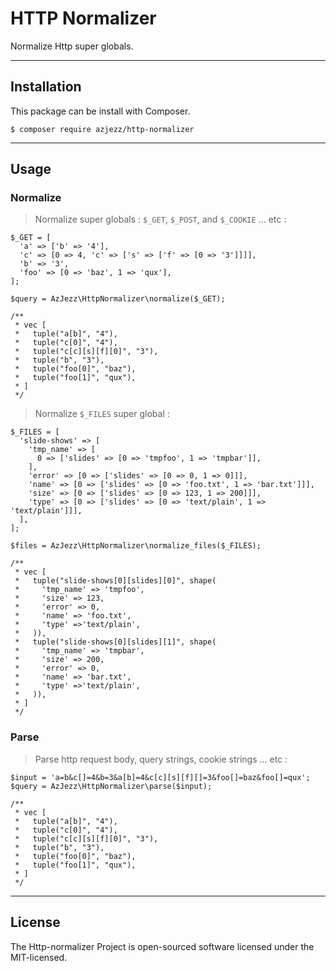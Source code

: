 # HTTP Normalizer

Normalize Http super globals.

---

## Installation

This package can be install with Composer.

```
$ composer require azjezz/http-normalizer
```

---

## Usage

### Normalize

> Normalize super globals : `$_GET`, `$_POST`, and `$_COOKIE` ... etc :

```
$_GET = [
  'a' => ['b' => '4'],
  'c' => [0 => 4, 'c' => ['s' => ['f' => [0 => '3']]]],
  'b' => '3',
  'foo' => [0 => 'baz', 1 => 'qux'],
];

$query = AzJezz\HttpNormalizer\normalize($_GET);

/**
 * vec [
 *   tuple("a[b]", "4"),
 *   tuple("c[0]", "4"),
 *   tuple("c[c][s][f][0]", "3"),
 *   tuple("b", "3"),
 *   tuple("foo[0]", "baz"),
 *   tuple("foo[1]", "qux"),
 * ]
 */
```

> Normalize `$_FILES` super global :

```
$_FILES = [
  'slide-shows' => [
    'tmp_name' => [
      0 => ['slides' => [0 => 'tmpfoo', 1 => 'tmpbar']],
    ],
    'error' => [0 => ['slides' => [0 => 0, 1 => 0]]],
    'name' => [0 => ['slides' => [0 => 'foo.txt', 1 => 'bar.txt']]],
    'size' => [0 => ['slides' => [0 => 123, 1 => 200]]],
    'type' => [0 => ['slides' => [0 => 'text/plain', 1 => 'text/plain']]],
  ],
];

$files = AzJezz\HttpNormalizer\normalize_files($_FILES);

/**
 * vec [
 *   tuple("slide-shows[0][slides][0]", shape(
 *     'tmp_name' => 'tmpfoo',
 *     'size' => 123,
 *     'error' => 0,
 *     'name' => 'foo.txt',
 *     'type' =>'text/plain',
 *   )),
 *   tuple("slide-shows[0][slides][1]", shape(
 *     'tmp_name' => 'tmpbar',
 *     'size' => 200,
 *     'error' => 0,
 *     'name' => 'bar.txt',
 *     'type' =>'text/plain',
 *   )),
 * ]
 */
```

### Parse

> Parse http request body, query strings, cookie strings ... etc :

```
$input = 'a=b&c[]=4&b=3&a[b]=4&c[c][s][f][]=3&foo[]=baz&foo[]=qux';
$query = AzJezz\HttpNormalizer\parse($input);

/**
 * vec [
 *   tuple("a[b]", "4"),
 *   tuple("c[0]", "4"),
 *   tuple("c[c][s][f][0]", "3"),
 *   tuple("b", "3"),
 *   tuple("foo[0]", "baz"),
 *   tuple("foo[1]", "qux"),
 * ]
 */
```

---

## License

The Http-normalizer Project is open-sourced software licensed under the MIT-licensed.